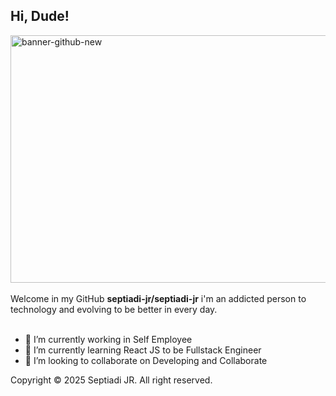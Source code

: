 ## Hi, Dude!

<img width="1584" height="396" alt="banner-github-new" src="https://github.com/user-attachments/assets/0c81872d-b099-495b-83a8-ab0c44183443" />
<br /><br />
Welcome in my GitHub <b>septiadi-jr/septiadi-jr</b> i'm an addicted person to technology and evolving to be better in every day.
<br /><br />

- 🔭 I’m currently working in Self Employee
- 🌱 I’m currently learning React JS to be Fullstack Engineer
- 👯 I’m looking to collaborate on Developing and Collaborate

Copyright &copy; 2025 Septiadi JR. All right reserved.
